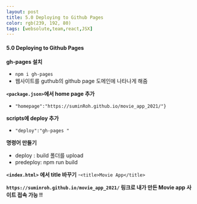 ```yaml
---
layout: post
title: 5.0 Deploying to Github Pages
color: rgb(239, 192, 80)
tags: [websolute,team,react,JSX]
---
```


#### 5.0 Deploying to Github Pages


__gh-pages 설치__
- `npm i gh-pages`
- 웹사이트를 guthub의 github page 도메인에 나타나게 해줌

__`<package.json>`에서 home page 추가__
- `"homepage":"https://suminRoh.github.io/movie_app_2021/"}`


__scripts에 deploy 추가__
- `"deploy":"gh-pages "`



__명령어 만들기__
- deploy :  build 폴더를 upload
- predeploy: npm run build


__`<index.html>` 에서 title 바꾸기__
-`<title>Movie App</title>` 


__`https://suminroh.github.io/movie_app_2021/` 링크로 내가 만든 Movie app 사이트 접속 가능 !!__